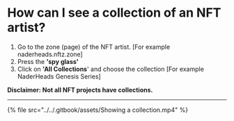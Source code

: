 # How can I see a collection of an NFT artist?

1. Go to the zone (page) of the NFT artist. \[For example naderheads.nftz.zone]
2. Press the **'spy glass'**&#x20;
3. Click on **'All Collections**' and choose the collection \[For example NaderHeads Genesis Series]

**Disclaimer: Not all NFT projects have collections.**&#x20;

****

{% file src="../../.gitbook/assets/Showing a collection.mp4" %}
